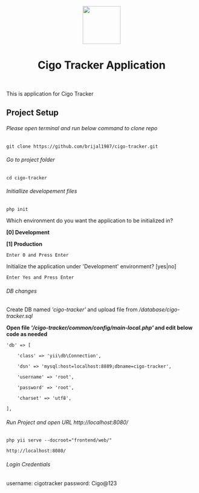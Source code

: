 <p align="center">
    <a href="https://github.com/yiisoft" target="_blank">
        <img src="https://avatars0.githubusercontent.com/u/993323" height="100px">
    </a>
    <h1 align="center">Cigo Tracker Application</h1>
    <br>
</p>

This is application for Cigo Tracker

Project Setup
-------------------

###### Please open terminal and run below command to clone repo

```git clone https://github.com/brijal1987/cigo-tracker.git```


###### Go to project folder

```cd cigo-tracker```

###### Initiallize developement files

```php init```

Which environment do you want the application to be initialized in?

  **[0] Development**

  **[1] Production**

`Enter 0 and Press Enter`

Initialize the application under 'Development' environment? [yes|no]

`Enter Yes and Press Enter`

###### DB changes

Create DB named *'cigo-tracker'* and upload file from */database/cigo-tracker.sql*

**Open file *'/cigo-tracker/common/config/main-local.php'* and edit below code as needed**

```
'db' => [

    'class' => 'yii\db\Connection',

    'dsn' => 'mysql:host=localhost:8889;dbname=cigo-tracker',

    'username' => 'root',

    'password' => 'root',

    'charset' => 'utf8',

],
```

###### Run Project and open URL http://localhost:8080/

```php yii serve --docroot="frontend/web/"```

`http://localhost:8080/`


###### Login Credentials
username: cigotracker
password: Cigo@123
